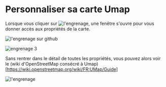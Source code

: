 # Personnaliser sa carte Umap
Lorsque vous cliquer sur ![l'engrenage](https://framapic.org/BVkPXHWv5ujj/ODe2NPoCW09j), une fenêtre s'ouvre pour vous donner accès aux propriétés de la carte.

![l'engrenage sur github](https://raw.githubusercontent.com/vinber/data33/master/img/engrenage.png)

![engrenage 3](https://framapic.org/wXUGc9EGEnAo/mkK92d5KkXWf)

Sans rentrer dans le détail de toutes les propriétés, vous pouvez alors voir le (wiki d'OpenStreetMap consécré à Umap)[https://wiki.openstreetmap.org/wiki/FR:UMap/Guide]

![l'engrenage](https://framapic.org/BVkPXHWv5ujj/ODe2NPoCW09j)

